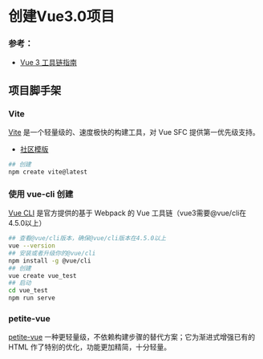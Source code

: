# 创建Vue3.0项目

### 参考：

-  [Vue 3 工具链指南](https://cn.vuejs.org/guide/scaling-up/tooling.html)

##  项目脚手架

### Vite

[Vite](https://cn.vitejs.dev/) 是一个轻量级的、速度极快的构建工具，对 Vue SFC 提供第一优先级支持。

- [社区模版](https://github.com/vitejs/awesome-vite#templates)

```bash
## 创建
npm create vite@latest
```



### **使用 vue-cli 创建**	

[Vue CLI](https://cli.vuejs.org/zh/) 是官方提供的基于 Webpack 的 Vue 工具链（vue3需要@vue/cli在4.5.0以上）

```bash
## 查看@vue/cli版本，确保@vue/cli版本在4.5.0以上
vue --version
## 安装或者升级你的@vue/cli
npm install -g @vue/cli
## 创建
vue create vue_test
## 启动
cd vue_test
npm run serve
```

### petite-vue

 [petite-vue](https://github.com/vuejs/petite-vue) 一种更轻量级，不依赖构建步骤的替代方案；它为渐进式增强已有的 HTML 作了特别的优化，功能更加精简，十分轻量。
